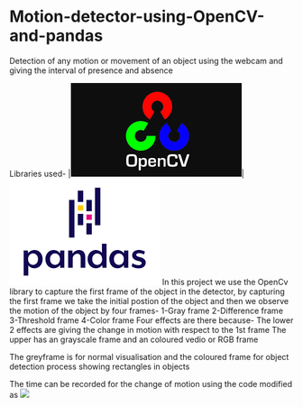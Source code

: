 # Motion-detector-using-OpenCV-and-pandas
Detection of any motion or movement of an object using the webcam and giving the interval of presence and absence 

Libraries used-
|<img src="/Opencv.png">|<img src="/Pandas.png">
In this project we use the OpenCv library to capture the first frame of the object in the detector, by capturing the first frame we take the initial postion of the object and then we observe the motion of the object by four frames-
1-Gray frame
2-Difference frame
3-Threshold frame
4-Color frame
Four effects are there because-
The lower 2 effects are giving the change in motion with respect to the 1st frame 
The upper has an grayscale frame and an coloured vedio or RGB frame

The greyframe is for normal visualisation and the coloured frame for object detection process showing rectangles in objects

The time can be recorded for the change of motion using the code modified as
<img src="/Time for motion detector.png">
